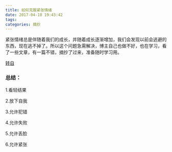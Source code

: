 ```yaml
---
title: 如何克服紧张情绪
date: 2017-04-18 19:43:42
tags:
categories: 摘抄
---
```


紧张情绪总是伴随着我们的成长，并随着成长逐渐增加，我们会发现以前会逃避的东西，现在逃不掉了。所以这个问题急需解决，博主自己也做不好，也在学习，看了一些文章，有一篇不错，摘抄了过来，准备随时学习用。

[转自](http://www.360doc.com/content/10/0731/17/601194_42756242.shtml)
　
### 总结：

1.看轻结果

2.放下自我

3.允许犯错

4.允许失败

5.允许丢脸

6.允许紧张　
    